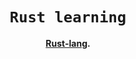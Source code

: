 <div align="center">

  <h1><code>Rust learning</code></h1>

<strong><a href="https://www.rust-lang.org/learn">Rust-lang</a>.</strong>
